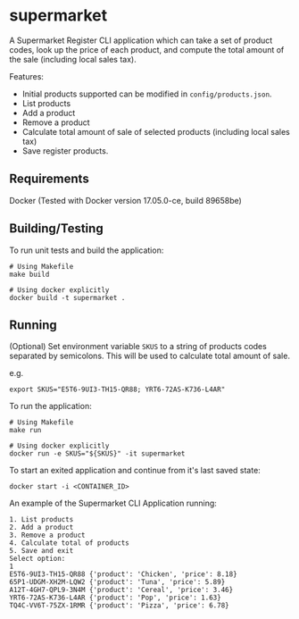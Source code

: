 # supermarket
A Supermarket Register CLI application which can take a set of product codes, look up
the price of each product, and compute the total amount of the sale (including
local sales tax).

Features:
- Initial products supported can be modified in `config/products.json`.
- List products
- Add a product
- Remove a product
- Calculate total amount of sale of selected products (including local sales tax)
- Save register products.

## Requirements
Docker (Tested with Docker version 17.05.0-ce, build 89658be)

## Building/Testing
To run unit tests and build the application:
```
# Using Makefile
make build

# Using docker explicitly
docker build -t supermarket .
```

## Running
(Optional) Set environment variable `SKUS` to a string of products codes separated by
semicolons. This will be used to calculate total amount of sale.

e.g.
```
export SKUS="E5T6-9UI3-TH15-QR88; YRT6-72AS-K736-L4AR"
```

To run the application:
```
# Using Makefile
make run

# Using docker explicitly
docker run -e SKUS="${SKUS}" -it supermarket
````

To start an exited application and continue from it's last saved state:
```
docker start -i <CONTAINER_ID>
```

An example of the Supermarket CLI Application running:
```
1. List products
2. Add a product
3. Remove a product
4. Calculate total of products
5. Save and exit
Select option:
1
E5T6-9UI3-TH15-QR88 {'product': 'Chicken', 'price': 8.18}
65P1-UDGM-XH2M-LQW2 {'product': 'Tuna', 'price': 5.89}
A12T-4GH7-QPL9-3N4M {'product': 'Cereal', 'price': 3.46}
YRT6-72AS-K736-L4AR {'product': 'Pop', 'price': 1.63}
TQ4C-VV6T-75ZX-1RMR {'product': 'Pizza', 'price': 6.78}
```
